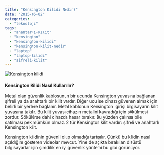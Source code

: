 ```yaml
---
title: "Kensington Kilidi Nedir?"
date: "2015-05-02"
categories: 
  - "teknoloji"
tags: 
  - "anahtarli-kilit"
  - "kensington"
  - "kensington-kilidi"
  - "kensington-kilit-nedir"
  - "laptop"
  - "laptop-kilidi"
  - "sifreli-kilit"
---
```


![Kensington kilidi](../images/kensitng-ton-e1430580373135.jpg)

#### Kensington Kilidi Nasıl Kullanılır?

Metal olan güvenlik kablosunun bir ucunda Kensington yuvasına bağlanan şifreli ya da anahtarlı bir kilit vardır. Diğer ucu ise cihazı güvenen almak için belirli bir yerlere bağlanır. Metal kablonun Kensington  girişi bilgisayarın kilit yuvasına takılır. Bu kilit yuvası cihazın metalini kavradığı için sökülmesi zordur. Sökülürse dahi cihazda hasar bırakır. Bu yüzden çalınsa bile satılması pek mümkün olmaz. 2 tür Kensington kilit vardır: şifreli ve anahtarlı Kensington kilit.

Kensington kilidinin güvenli olup olmadığı tartışılır. Çünkü bu kilidin nasıl açıldığını gösteren videolar mevcut. Yine de açıkta bırakılan dizüstü bilgisayarlar için şimdilik en iyi güvenlik yöntemi bu gibi görünüyor.
